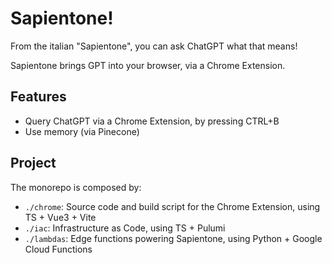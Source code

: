 # Sapientone!

From the italian "Sapientone", you can ask ChatGPT what that means!

Sapientone brings GPT into your browser, via a Chrome Extension.

## Features

* Query ChatGPT via a Chrome Extension, by pressing CTRL+B
* Use memory (via Pinecone)

## Project

The monorepo is composed by:

* `./chrome`: Source code and build script for the Chrome Extension, using TS + Vue3 + Vite
* `./iac`: Infrastructure as Code, using TS + Pulumi
* `./lambdas`: Edge functions powering Sapientone, using Python + Google Cloud Functions
